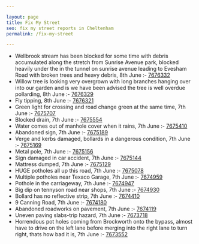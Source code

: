 ```yaml
---

layout: page
title: Fix My Street
seo: fix my street reports in Cheltenham
permalink: /fix-my-street

---
```


<!-- fix_marker starts -->

- Wellbrook stream has been blocked for some time with debris accumulated along the stretch from Sunrise Avenue park, blocked heavily under the in the tunnel on sunrise avenue leading to Evesham Road with broken trees and heavy debris, 8th June :- [7676332](https://www.fixmystreet.com/report/7676332)
- Willow tree is looking very overgrown with long branches hanging over into our garden and is we have been advised the tree is well overdue pollarding, 8th June :- [7676329](https://www.fixmystreet.com/report/7676329)
- Fly tipping, 8th June :- [7676321](https://www.fixmystreet.com/report/7676321)
- Green light for crossing and road change green at the same time, 7th June :- [7675707](https://www.fixmystreet.com/report/7675707)
- Blocked drain, 7th June :- [7675554](https://www.fixmystreet.com/report/7675554)
- Water comes out of manhole cover when it rains, 7th June :- [7675410](https://www.fixmystreet.com/report/7675410)
- Abandoned sign, 7th June :- [7675189](https://www.fixmystreet.com/report/7675189)
- Verge and kerbs damaged, bollards in a dangerous condition, 7th June :- [7675169](https://www.fixmystreet.com/report/7675169)
- Metal pole, 7th June :- [7675156](https://www.fixmystreet.com/report/7675156)
- Sign damaged in car accident, 7th June :- [7675144](https://www.fixmystreet.com/report/7675144)
- Mattress dumped, 7th June :- [7675129](https://www.fixmystreet.com/report/7675129)
- HUGE potholes all up this road, 7th June :- [7675078](https://www.fixmystreet.com/report/7675078)
- Multiple potholes near Texaco Garage, 7th June :- [7674959](https://www.fixmystreet.com/report/7674959)
- Pothole in the carriageway, 7th June :- [7674947](https://www.fixmystreet.com/report/7674947)
- Big dip on tennyson road near shops, 7th June :- [7674930](https://www.fixmystreet.com/report/7674930)
- Bollard has no reflective strip, 7th June :- [7674410](https://www.fixmystreet.com/report/7674410)
- 9 Canning Road, 7th June :- [7674180](https://www.fixmystreet.com/report/7674180)
- Abandoned roadworks on pavement, 7th June :- [7674119](https://www.fixmystreet.com/report/7674119)
- Uneven paving slabs-trip hazard, 7th June :- [7673718](https://www.fixmystreet.com/report/7673718)
- Horrendous pot holes coming from Brockworth onto the bypass, almost have to drive on the left lane before merging into the right lane to turn right, thats how bad it is, 7th June :- [7673552](https://www.fixmystreet.com/report/7673552)

<!-- fix_marker ends -->